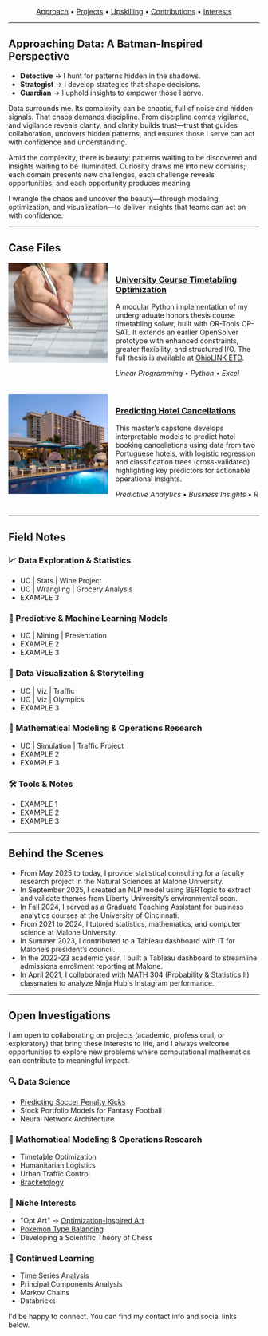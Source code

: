 <p align="center">
  <a href="#approaching-data-a-batman-inspired-perspective">Approach</a> • 
  <a href="#case-files">Projects</a> • 
  <a href="#field-notes">Upskilling</a> • 
  <a href="#behind-the-scenes">Contributions</a> • 
  <a href="#open-investigations">Interests</a>
</p>

<hr>

<section>
  <h2 id="approaching-data-a-batman-inspired-perspective">Approaching Data: A Batman-Inspired Perspective</h2>

  <ul>
    <li><strong>Detective</strong> &rarr; I hunt for patterns hidden in the shadows.</li>
    <li><strong>Strategist</strong> &rarr; I develop strategies that shape decisions.</li>
    <li><strong>Guardian</strong> &rarr; I uphold insights to empower those I serve.</li>
  </ul>

  <p>
    Data surrounds me. Its complexity can be chaotic, full of noise and hidden signals.
    That chaos demands discipline. From discipline comes vigilance, and vigilance reveals
    clarity, and clarity builds trust—trust that guides collaboration, uncovers hidden
    patterns, and ensures those I serve can act with confidence and understanding.
  </p>

  <p>
    Amid the complexity, there is beauty: patterns waiting to be discovered and insights
    waiting to be illuminated. Curiosity draws me into new domains; each domain presents
    new challenges, each challenge reveals opportunities, and each opportunity produces
    meaning.
  </p>

  <p>
    I wrangle the chaos and uncover the beauty—through modeling, optimization, and
    visualization—to deliver insights that teams can act on with confidence.
  </p>
</section>

<hr>

<section>
  <h2 id="case-files">Case Files</h2>

  <article style="display:flex; flex-wrap:wrap; align-items:flex-start; margin-bottom:20px;">
    <img src="/Images/Portfolio_Projects_UCT.jpg" 
         alt="UCT Image Preview"
         style="width:200px; max-width:100%; flex-shrink:0; margin-right:15px; margin-bottom:10px;" />

  <div style="flex:1 1 200px; min-width:200px;">
    <h3>
      <a href="https://github.com/acalderhead/university-course-timetabling">
        University Course Timetabling Optimization
      </a>
    </h3>
    <p>
      A modular Python implementation of my undergraduate honors thesis course timetabling solver, 
      built with OR-Tools CP-SAT. It extends an earlier OpenSolver prototype with enhanced constraints, 
      greater flexibility, and structured I/O. The full thesis is available at 
      <a href="http://rave.ohiolink.edu/etdc/view?acc_num=ma1715693054143423">OhioLINK ETD</a>.
    </p>
    <p><em>Linear Programming</em> • <em>Python</em> • <em>Excel</em></p>
  </div>
  </article>

  <article style="display:flex; flex-wrap:wrap; align-items:flex-start; margin-bottom:20px;">
    <img src="/Images/Portfolio_Projects_PHC.jpg" 
         alt="PHC Image Preview"
         style="width:200px; max-width:100%; flex-shrink:0; margin-right:15px; margin-bottom:10px;" />

  <div style="flex:1 1 200px; min-width:200px;">
    <h3>
      <a href="https://github.com/acalderhead/predicting-hotel-cancellations">
        Predicting Hotel Cancellations
      </a>
    </h3>
    <p>
      This master’s capstone develops interpretable models to predict hotel booking cancellations 
      using data from two Portuguese hotels, with logistic regression and classification trees 
      (cross-validated) highlighting key predictors for actionable operational insights.
    </p>
    <p><em>Predictive Analytics</em> • <em>Business Insights</em> • <em>R</em></p>
  </div>
  </article>
</section>

<hr>

<section>
  <h2 id="field-notes">Field Notes</h2>

  <h3>📈 Data Exploration & Statistics</h3>
  <ul>
    <li>UC | Stats | Wine Project</li>
    <li>UC | Wrangling | Grocery Analysis</li>
    <li>EXAMPLE 3</li>
  </ul>

  <h3>🤖 Predictive & Machine Learning Models</h3>
  <ul>
    <li>UC | Mining | Presentation</li>
    <li>EXAMPLE 2</li>
    <li>EXAMPLE 3</li>
  </ul>

  <h3>🎨 Data Visualization & Storytelling</h3>
  <ul>
    <li>UC | Viz | Traffic</li>
    <li>UC | Viz | Olympics</li>
    <li>EXAMPLE 3</li>
  </ul>

  <h3>📐 Mathematical Modeling & Operations Research</h3>
  <ul>
    <li>UC | Simulation | Traffic Project</li>
    <li>EXAMPLE 2</li>
    <li>EXAMPLE 3</li>
  </ul>

  <h3>🛠 Tools & Notes</h3>
  <ul>
    <li>EXAMPLE 1</li>
    <li>EXAMPLE 2</li>
    <li>EXAMPLE 3</li>
  </ul>

<hr>

<section>
  <h2 id="behind-the-scenes">Behind the Scenes</h2>
  <ul>
    <li>From May 2025 to today, I provide statistical consulting for a faculty research project in the Natural Sciences at Malone University.</li>
    <li>In September 2025, I created an NLP model using BERTopic to extract and validate themes from Liberty University’s environmental scan.</li>
    <li>In Fall 2024, I served as a Graduate Teaching Assistant for business analytics courses at the University of Cincinnati.</li>
    <li>From 2021 to 2024, I tutored statistics, mathematics, and computer science at Malone University.</li>
    <li>In Summer 2023, I contributed to a Tableau dashboard with IT for Malone’s president’s council.</li>
    <li>In the 2022-23 academic year, I built a Tableau dashboard to streamline admissions enrollment reporting at Malone.</li>
    <li>In April 2021, I collaborated with MATH 304 (Probability & Statistics II) classmates to analyze Ninja Hub's Instagram performance.</li>
  </ul>
</section>

<hr>

<section>
  <h2 id="open-investigations">Open Investigations</h2>

  <p>
    I am open to collaborating on projects (academic, professional, or exploratory) 
    that bring these interests to life, and I always welcome opportunities to 
    explore new problems where computational mathematics can contribute to meaningful impact.
  </p>

  <h3>🔍 Data Science</h3>
  <ul>
    <li><a href="https://analytics.scisports.com/research/penalty_predictor">Predicting Soccer Penalty Kicks</a></li>
    <li>Stock Portfolio Models for Fantasy Football</li>
    <li>Neural Network Architecture</li>
  </ul>

  <h3>📐 Mathematical Modeling & Operations Research</h3>
  <ul>
    <li>Timetable Optimization</li>
    <li>Humanitarian Logistics</li>
    <li>Urban Traffic Control</li>
    <li><a href="https://www.researchgate.net/publication/228435078_Bracketology_How_can_math_help">Bracketology</a></li>
  </ul>

  <h3>🧩 Niche Interests</h3>
  <ul>
    <li>"Opt Art" &rarr; <a href="https://www.jstor.org/stable/j.ctvh8qxtt">Optimization-Inspired Art</a></li>
    <li><a href="https://www.youtube.com/watch?v=f4OY4qhCI04">Pokemon Type Balancing</a></li>
    <li>Developing a Scientific Theory of Chess</li>
  </ul>

  <h3>📝 Continued Learning</h3>
  <ul>
    <li>Time Series Analysis</li>
    <li>Principal Components Analysis</li>
    <li>Markov Chains</li>
    <li>Databricks</li>
  </ul>

  <p>
    I'd be happy to connect. You can find my contact info and social links below.
  </p>
</section>
